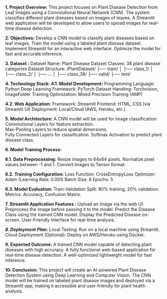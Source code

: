 **1. Project Overview:**
  This project focuses on Plant Disease Detection from Leaf Images using a Convolutional Neural Network (CNN). 
  The system classifies different plant diseases based on images of leaves. 
  A Streamlit web application will be developed to allow users to upload images for real-time disease detection.

**2. Objectives:**
  Develop a CNN model to classify plant diseases based on leaf images.
  Train the model using a labeled plant disease dataset.
  Implement Streamlit for an interactive web interface.
  Optimize the model for fast and accurate inference.

**3. Dataset :**
  Dataset Name: Plant Disease Dataset
  Classes: 38 plant disease categories
  Dataset Structure:
    /PlantDataset/
    ├── train/
    │   ├── class_1/
    │   ├── class_2/
    │   ├── ...
    │   ├── class_38/
    ├── valid/
    ├── test/

**4. Technology Stack:
4.1. Model Development:**
  Programming Language: Python
  Deep Learning Framework: PyTorch
  Dataset Handling: Torchvision, ImageFolder
  Training Optimization: Mixed Precision Training (AMP)

**4.2. Web Application:**
  Framework: Streamlit
  Frontend: HTML, CSS (via Streamlit UI)
  Deployment: Local/Cloud (AWS, Heroku, etc.)

**5. Model Architecture:**
  A CNN model will be used for image classification:  
  Convolutional Layers for feature extraction.  
  Max-Pooling Layers to reduce spatial dimensions.  
  Fully Connected Layers for classification.
  Softmax Activation to predict plant disease class.

**6. Model Training Process:**

**6.1. Data Preprocessing:**
  Resize images to 64x64 pixels.
  Normalize pixel values between -1 and 1.
  Convert images to Tensor format.

**6.2. Training Configuration:**
  Loss Function: CrossEntropyLoss
  Optimizer: Adam (Learning Rate: 0.001)
  Batch Size: 8
  Epochs: 5

**6.3. Model Evaluation:**
  Train-Validation Split: 80% training, 20% validation.
  Metrics: Accuracy, Confusion Matrix.

**7. Streamlit Application Features :**
  Upload an Image via the web UI.
  Preprocess the Image before passing it to the model.
  Predict the Disease Class using the trained CNN model.
  Display the Predicted Disease on-screen.
  User-Friendly Interface for real-time analysis.

***8. Deployment Plan:***
  Local Testing: Run on a local machine using Streamlit.
  Cloud Deployment (Optional): Deploy on AWS/Heroku using Docker.

**9. Expected Outcome:**
  A trained CNN model capable of detecting plant diseases with high accuracy.
  A fully functional web-based application for real-time disease detection.
  A well-optimized lightweight model for fast inference.

**10. Conclusion:**
This project will create an AI-powered Plant Disease Detection System using Deep Learning and Computer Vision. 
The CNN model will be trained on labeled plant disease images and deployed via a Streamlit app, making it accessible and user-friendly for plant health analysis.
